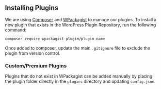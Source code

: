 ## Installing Plugins

We are using [Composer](https://getcomposer.org/) and [WPackagist](https://wpackagist.org/) to manage our plugins. To install a new plugin that exists in the WordPress Plugin Repository, run the following command:

```sh
composer require wpackagist-plugin/plugin-name
```

Once added to composer, update the main `.gitignore` file to exclude the plugin from version control.

### Custom/Premium Plugins

Plugins that do not exist in WPackagist can be added manually by placing the plugin folder directly in the `plugins` directory and updating `config.json`.
